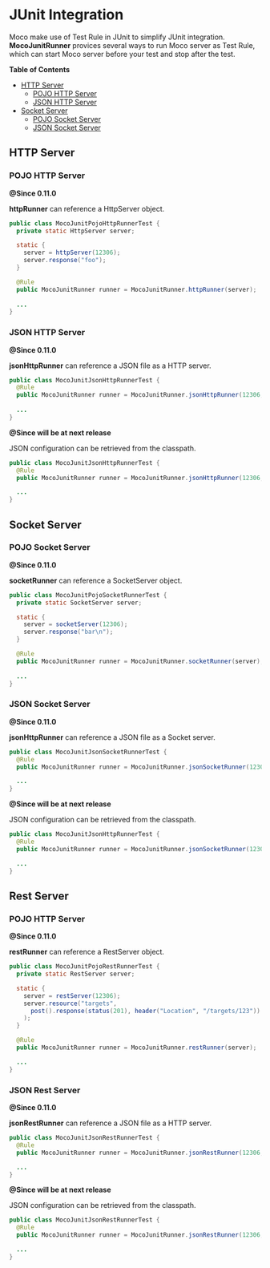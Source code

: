 # JUnit Integration

Moco make use of Test Rule in JUnit to simplify JUnit integration. **MocoJunitRunner** provices several ways to run Moco server as Test Rule, which can start Moco server before your test and stop after the test.

**Table of Contents**

* [HTTP Server](#http-server)
  * [POJO HTTP Server](#pojo-http-server)
  * [JSON HTTP Server](#json-http-server)
* [Socket Server](#socket-server)
  * [POJO Socket Server](#pojo-socket-server)
  * [JSON Socket Server](#json-socket-server)

## HTTP Server

### POJO HTTP Server

**@Since 0.11.0**

**httpRunner** can reference a HttpServer object.

```java
public class MocoJunitPojoHttpRunnerTest {
  private static HttpServer server;

  static {
    server = httpServer(12306);
    server.response("foo");
  }

  @Rule
  public MocoJunitRunner runner = MocoJunitRunner.httpRunner(server);
  
  ...
}
```

### JSON HTTP Server

**@Since 0.11.0**

**jsonHttpRunner** can reference a JSON file as a HTTP server.

```java
public class MocoJunitJsonHttpRunnerTest {
  @Rule
  public MocoJunitRunner runner = MocoJunitRunner.jsonHttpRunner(12306, "foo.json");
  
  ...
}
```

**@Since will be at next release**

JSON configuration can be retrieved from the classpath.

```java
public class MocoJunitJsonHttpRunnerTest {
  @Rule
  public MocoJunitRunner runner = MocoJunitRunner.jsonHttpRunner(12306, Moco.pathResource("foo.json"));

  ...
}
```

## Socket Server

### POJO Socket Server

**@Since 0.11.0**

**socketRunner** can reference a SocketServer object.

```java
public class MocoJunitPojoSocketRunnerTest {
  private static SocketServer server;

  static {
    server = socketServer(12306);
    server.response("bar\n");
  }

  @Rule
  public MocoJunitRunner runner = MocoJunitRunner.socketRunner(server);
  
  ...
}
```

### JSON Socket Server

**@Since 0.11.0**

**jsonHttpRunner** can reference a JSON file as a Socket server.

```java
public class MocoJunitJsonSocketRunnerTest {
  @Rule
  public MocoJunitRunner runner = MocoJunitRunner.jsonSocketRunner(12306, "foo.json");

  ...
}
```

**@Since will be at next release**

JSON configuration can be retrieved from the classpath.

```java
public class MocoJunitJsonHttpRunnerTest {
  @Rule
  public MocoJunitRunner runner = MocoJunitRunner.jsonSocketRunner(12306, Moco.pathResource("foo.json"));

  ...
}
```

## Rest Server

### POJO HTTP Server

**@Since 0.11.0**

**restRunner** can reference a RestServer object.

```java
public class MocoJunitPojoRestRunnerTest {
  private static RestServer server;

  static {
    server = restServer(12306);
    server.resource("targets",
      post().response(status(201), header("Location", "/targets/123"))
    );
  }

  @Rule
  public MocoJunitRunner runner = MocoJunitRunner.restRunner(server);

  ...
}
```

### JSON Rest Server

**@Since 0.11.0**

**jsonRestRunner** can reference a JSON file as a HTTP server.

```java
public class MocoJunitJsonRestRunnerTest {
  @Rule
  public MocoJunitRunner runner = MocoJunitRunner.jsonRestRunner(12306, "rest.json");

  ...
}
```

**@Since will be at next release**

JSON configuration can be retrieved from the classpath.

```java
public class MocoJunitJsonRestRunnerTest {
  @Rule
  public MocoJunitRunner runner = MocoJunitRunner.jsonRestRunner(12306, Moco.pathResource("foo.json"));

  ...
}
```